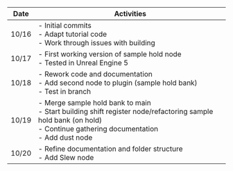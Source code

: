 | Date   | Activities                                                          |
|--------|---------------------------------------------------------------------|
| 10/16  | - Initial commits<br>- Adapt tutorial code<br>- Work through issues with building |
| 10/17  | - First working version of sample hold node<br>- Tested in Unreal Engine 5 |
| 10/18  | - Rework code and documentation<br>- Add second node to plugin (sample hold bank)<br>- Test in branch |
| 10/19  | - Merge sample hold bank to main<br>- Start building shift register node/refactoring sample hold bank (on hold)<br>- Continue gathering documentation<br>- Add dust node |
| 10/20  | - Refine documentation and folder structure<br>- Add Slew node | 
